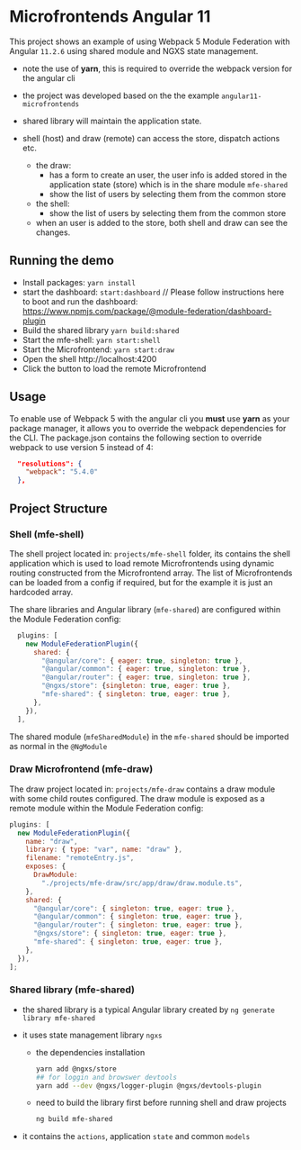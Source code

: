 # Microfrontends Angular 11

This project shows an example of using Webpack 5 Module Federation with Angular `11.2.6` using shared module and NGXS state management.

- note the use of **yarn**, this is required to override the webpack version for the angular cli
- the project was developed based on the the example `angular11-microfrontends`

- shared library will maintain the application state.
- shell (host) and draw (remote) can access the store, dispatch actions etc.
  - the draw:
    - has a form to create an user, the user info is added stored in the application state (store) which is in the share module `mfe-shared`
    - show the list of users by selecting them from the common store
  - the shell:
    - show the list of users by selecting them from the common store
  - when an user is added to the store, both shell and draw can see the changes.

## Running the demo

- Install packages: `yarn install`
- start the dashboard: `start:dashboard` // Please follow instructions here to boot and run the dashboard: https://www.npmjs.com/package/@module-federation/dashboard-plugin
- Build the shared library `yarn build:shared`
- Start the mfe-shell: `yarn start:shell`
- Start the Microfrontend: `yarn start:draw`
- Open the shell http://localhost:4200
- Click the button to load the remote Microfrontend

## Usage

To enable use of Webpack 5 with the angular cli you **must** use **yarn** as your package manager, it allows you to override the webpack dependencies for the CLI.
The package.json contains the following section to override webpack to use version 5 instead of 4:

```json
  "resolutions": {
    "webpack": "5.4.0"
  },
```

## Project Structure

### Shell (mfe-shell)

The shell project located in: `projects/mfe-shell` folder, its contains the shell application which is used to load remote Microfrontends using dynamic routing constructed from the Microfrontend array. The list of Microfrontends can be loaded from a config if required, but for the example it is just an hardcoded array.

The share libraries and Angular library (`mfe-shared`) are configured within the Module Federation config:

```js
  plugins: [
    new ModuleFederationPlugin({
      shared: {
        "@angular/core": { eager: true, singleton: true },
        "@angular/common": { eager: true, singleton: true },
        "@angular/router": { eager: true, singleton: true },
        "@ngxs/store": {singleton: true, eager: true },
        "mfe-shared": { singleton: true, eager: true },
      },
    }),
  ],
```

The shared module (`mfeSharedModule`) in the `mfe-shared` should be imported as normal in the `@NgModule`

### Draw Microfrontend (mfe-draw)

The draw project located in: `projects/mfe-draw` contains a draw module with some child routes configured. The draw module is exposed as a remote module within the Module Federation config:

```js
plugins: [
  new ModuleFederationPlugin({
    name: "draw",
    library: { type: "var", name: "draw" },
    filename: "remoteEntry.js",
    exposes: {
      DrawModule:
        "./projects/mfe-draw/src/app/draw/draw.module.ts",
    },
    shared: {
      "@angular/core": { singleton: true, eager: true },
      "@angular/common": { singleton: true, eager: true },
      "@angular/router": { singleton: true, eager: true },
      "@ngxs/store": { singleton: true, eager: true },
      "mfe-shared": { singleton: true, eager: true },
    },
  }),
];
```

### Shared library (mfe-shared)

- the shared library is a typical Angular library created by `ng generate library mfe-shared`

- it uses state management library `ngxs`

  - the dependencies installation
    ```bash
    yarn add @ngxs/store
    ## for loggin and browswer devtools
    yarn add --dev @ngxs/logger-plugin @ngxs/devtools-plugin
    ```
  - need to build the library first before running shell and draw projects
    ```bash
    ng build mfe-shared
    ```

- it contains the `actions`, application `state` and common `models`
